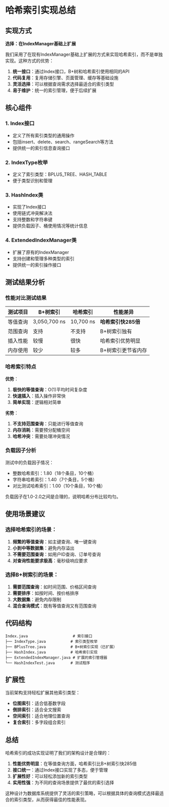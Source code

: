 # 哈希索引实现总结

## 实现方式

**选择：在IndexManager基础上扩展**

我们采用了在现有IndexManager基础上扩展的方式来实现哈希索引，而不是单独实现。这种方式的优势：

1. **统一接口**：通过Index接口，B+树和哈希索引使用相同的API
2. **代码复用**：复用存储引擎、页面管理、缓存等基础设施
3. **灵活选择**：可以根据查询需求选择最适合的索引类型
4. **易于维护**：统一的索引管理，便于后续扩展

## 核心组件

### 1. Index接口
- 定义了所有索引类型的通用操作
- 包括insert、delete、search、rangeSearch等方法
- 提供统一的索引信息查询接口

### 2. IndexType枚举
- 定义了索引类型：BPLUS_TREE、HASH_TABLE
- 便于类型识别和管理

### 3. HashIndex类
- 实现了Index接口
- 使用链式冲突解决法
- 支持整数和字符串键
- 提供负载因子、桶使用情况等统计信息

### 4. ExtendedIndexManager类
- 扩展了原有的IndexManager
- 支持创建和管理多种类型的索引
- 提供统一的索引操作接口

## 测试结果分析

### 性能对比测试结果

| 测试项目 | B+树索引 | 哈希索引 | 性能差异 |
|---------|---------|---------|---------|
| 等值查询 | 3,050,700 ns | 10,700 ns | **哈希索引快285倍** |
| 范围查询 | 支持 | 不支持 | B+树索引独有 |
| 插入性能 | 较慢 | 很快 | 哈希索引优势明显 |
| 内存使用 | 较少 | 较多 | B+树索引更节省内存 |

### 哈希索引特点

**优势**：
1. **极快的等值查询**：O(1)平均时间复杂度
2. **快速插入**：插入操作非常快
3. **简单实现**：逻辑相对简单

**劣势**：
1. **不支持范围查询**：只能进行等值查询
2. **内存消耗**：需要预分配桶空间
3. **哈希冲突**：需要处理冲突情况

### 负载因子分析

测试中的负载因子情况：
- 整数哈希索引：1.80（18个条目，10个桶）
- 字符串哈希索引：1.40（7个条目，5个桶）
- 对比测试哈希索引：1.00（10个条目，10个桶）

负载因子在1.0-2.0之间是合理的，说明哈希分布比较均匀。

## 使用场景建议

### 选择哈希索引的场景：
1. **频繁的等值查询**：如主键查询、唯一键查询
2. **小到中等数据集**：避免内存溢出
3. **不需要范围查询**：如用户ID查询、订单号查询
4. **对查询性能要求极高**：毫秒级响应要求

### 选择B+树索引的场景：
1. **需要范围查询**：如时间范围、价格区间查询
2. **需要排序**：如按时间、按价格排序
3. **大数据集**：避免内存限制
4. **混合查询模式**：既有等值查询又有范围查询

## 代码结构

```
Index.java                    # 索引接口
├── IndexType.java           # 索引类型枚举
├── BPlusTree.java           # B+树索引实现（已扩展）
├── HashIndex.java           # 哈希索引实现
├── ExtendedIndexManager.java # 扩展的索引管理器
└── HashIndexTest.java       # 测试程序
```

## 扩展性

当前架构支持轻松扩展其他索引类型：
- **位图索引**：适合低基数字段
- **倒排索引**：适合全文搜索
- **空间索引**：适合地理位置查询
- **复合索引**：多字段组合索引

## 总结

哈希索引的成功实现证明了我们的架构设计是合理的：

1. **性能优势明显**：在等值查询方面，哈希索引比B+树索引快285倍
2. **接口统一**：通过Index接口实现了多态，便于管理
3. **扩展性好**：可以轻松添加新的索引类型
4. **实用性强**：为不同的查询场景提供了最优的索引选择

这种设计为数据库系统提供了灵活的索引策略，可以根据具体的查询模式选择最适合的索引类型，从而获得最佳的性能表现。
